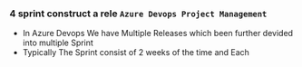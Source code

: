 ### 4 sprint construct a rele `Azure Devops Project Management`

- In Azure Devops We have Multiple Releases which been further devided into multiple Sprint
- Typically The Sprint consist of 2 weeks of the time and Each
